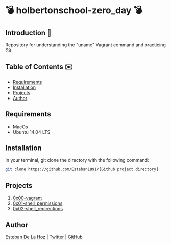 # :bomb: holbertonschool-zero_day :bomb:

## Introduction :nut_and_bolt:
Repository for understanding the "uname" Vagrant command and practicing Git.

## Table of Contents :envelope:

* [Requirements](#requirements)
* [Installation](#installation)
* [Projects](#projects)
* [Author](#author)

## Requirements

* MacOs
* Ubuntu 14.04 LTS

## Installation

In your terminal, git clone the directory with the following command:

```sh
git clone https://github.com/Esteban1891/[Github project directory]
```
## Projects

1. [0x00-vagrant](./0x00-vagrant)
1. [0x01-shell_permissions](./0x01-shell_permissions)
1. [0x02-shell_redirections](./0x02-shell_redirections)


## Author

[Esteban De La Hoz](https://www.linkedin.com/in/esteban-de-la-hoz-romero-b6270017b/) | [Twitter](https://twitter.com/Esteban18911) | [GitHub](https://github.com/Esteban18911)


